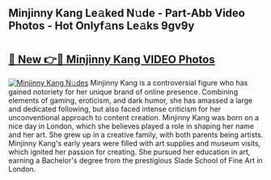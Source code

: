 ## Minjinny Kang Le𝚊ked N𝚞de - Part-Abb Video Photos - Hot Onlyf𝚊ns Le𝚊ks 9gv9y

# <h2><a href="http://ab76993.deff.icu/?id=Minjinny+Kang">🔗 New 👉🔴 Minjinny Kang VIDEO Photos</a></h2>

[![Minjinny Kang N𝚞des](https://i.imgur.com/rIISA9y.gif)](http://ab76993.deff.icu/?id=Minjinny+Kang)
Minjinny Kang is a controversial figure who has gained notoriety for her unique brand of online presence. Combining elements of gaming, eroticism, and dark humor, she has amassed a large and dedicated following, but also faced intense criticism for her unconventional approach to content creation. Minjinny Kang was born on a nice day in London, which she believes played a role in shaping her name and her art. She grew up in a creative family, with both parents being artists. Minjinny Kang's early years were filled with art supplies and museum visits, which ignited her passion for creating. She pursued her education in art, earning a Bachelor's degree from the prestigious Slade School of Fine Art in London.
